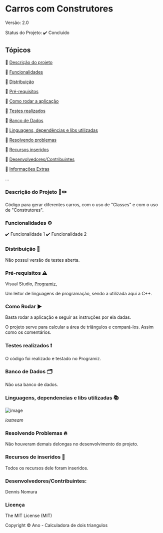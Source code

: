# Carros com Construtores
Versão: 2.0

Status do Projeto:  ✔️ Concluído
## Tópicos
🔹 [Descrição do projeto](https://github.com/GatoEstunado/Carros/tree/CONSTRUTORES_PERSONALIZADOS#descri%C3%A7%C3%A3o-do-projeto-%EF%B8%8F)

🔹 [Funcionalidades](https://github.com/GatoEstunado/Carros/tree/CONSTRUTORES_PERSONALIZADOS#funcionalidades-%EF%B8%8F)

🔹 [Distribuição](https://github.com/GatoEstunado/Carros/tree/CONSTRUTORES_PERSONALIZADOS#distribui%C3%A7%C3%A3o-)

🔹 [Pré-requisitos](https://github.com/GatoEstunado/Carros/tree/CONSTRUTORES_PERSONALIZADOS#pr%C3%A9-requisitos-%EF%B8%8F)

🔹 [Como rodar a aplicação](https://github.com/GatoEstunado/Carros/tree/CONSTRUTORES_PERSONALIZADOS#como-rodar-%EF%B8%8F)

🔹 [Testes realizados](https://github.com/GatoEstunado/Carros/tree/CONSTRUTORES_PERSONALIZADOS#testes-realizados-)

🔹 [Banco de Dados](https://github.com/GatoEstunado/Carros/tree/CONSTRUTORES_PERSONALIZADOS#banco-de-dados-%EF%B8%8F)

🔹 [Linguagens, dependências e libs utilizadas](https://github.com/GatoEstunado/Carros/tree/CONSTRUTORES_PERSONALIZADOS#linguagens-dependencias-e-libs-utilizadas-)

🔹 [Resolvendo problemas](https://github.com/GatoEstunado/Carros/tree/CONSTRUTORES_PERSONALIZADOS#resolvendo-problemas-)

🔹 [Recursos inseridos](https://github.com/GatoEstunado/Carros/tree/CONSTRUTORES_PERSONALIZADOS#recursos-de-inseridos-)

🔹 [Desenvolvedores/Contribuintes](https://github.com/GatoEstunado/Carros/tree/CONSTRUTORES_PERSONALIZADOS#desenvolvedorescontribuintes)

🔹 [Informações Extras](https://github.com/GatoEstunado/Carros/tree/CONSTRUTORES_PERSONALIZADOS#licen%C3%A7a)

...


### Descrição do Projeto 🧾✏️
Código para gerar diferentes carros, com o uso de "Classes" e com o uso de "Construtores".



### Funcionalidades ⚙️
✔️ Funcionalidade 1
✔️ Funcionalidade 2




### Distribuição 💬
Não possui versão de testes aberta.




### Pré-requisitos ⚠️
Visual Studio, [Programiz](https://www.programiz.com/cpp-programming/online-compiler/),

Um leitor de linguagens de programação, sendo a utilizada aqui a C++.



### Como Rodar ▶️
Basta rodar a aplicação e seguir as instruções por ela dadas.

O projeto serve para calcular a área de triângulos e compará-los.
Assim como os comentários.



### Testes realizados ❗
O código foi realizado e testado no Programiz.




### Banco de Dados 🗂️
Não usa banco de dados.




### Linguagens, dependencias e libs utilizadas 📚

![image](https://user-images.githubusercontent.com/126710731/232641595-0d02a251-894e-4f87-b3b8-33ce204a6da7.png)

*iostream*




### Resolvendo Problemas 🔥
Não houveram demais delongas no desenvolvimento do projeto.




### Recursos de inseridos 🧰
Todos os recursos dele foram inseridos.



### Desenvolvedores/Contribuintes:
Dennis Nomura




### Licença
The MIT License (MIT)

Copyright ©️ Ano - Calculadora de dois triangulos
